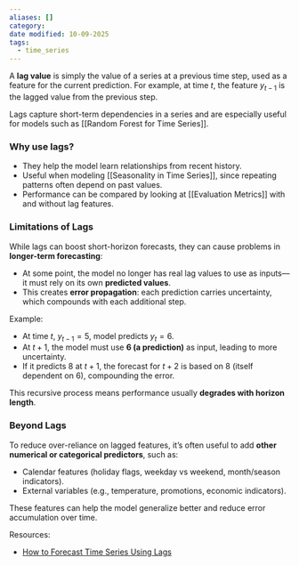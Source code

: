 ```yaml
---
aliases: []
category:
date modified: 10-09-2025
tags:
  - time_series
---
```

A **lag value** is simply the value of a series at a previous time step, used as a feature for the current prediction. For example, at time $t$, the feature $y_{t-1}$ is the lagged value from the previous step.

Lags capture short-term dependencies in a series and are especially useful for models such as [[Random Forest for Time Series]].

### Why use lags?

* They help the model learn relationships from recent history.
* Useful when modeling [[Seasonality in Time Series]], since repeating patterns often depend on past values.
* Performance can be compared by looking at [[Evaluation Metrics]] with and without lag features.

### Limitations of Lags

While lags can boost short-horizon forecasts, they can cause problems in **longer-term forecasting**:

* At some point, the model no longer has real lag values to use as inputs—it must rely on its own **predicted values**.
* This creates **error propagation**: each prediction carries uncertainty, which compounds with each additional step.

Example:
* At time $t$, $y_{t-1}=5$, model predicts $y_t=6$.
* At $t+1$, the model must use **6 (a prediction)** as input, leading to more uncertainty.
* If it predicts $8$ at $t+1$, the forecast for $t+2$ is based on $8$ (itself dependent on $6$), compounding the error.

This recursive process means performance usually **degrades with horizon length**.

### Beyond Lags

To reduce over-reliance on lagged features, it’s often useful to add **other numerical or categorical predictors**, such as:

* Calendar features (holiday flags, weekday vs weekend, month/season indicators).
* External variables (e.g., temperature, promotions, economic indicators).

These features can help the model generalize better and reduce error accumulation over time.

Resources:
* [How to Forecast Time Series Using Lags](https://towardsdatascience.com/how-to-forecast-time-series-using-lags-5876e3f7f473/)
